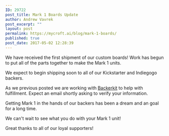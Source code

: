 ```yaml
---
ID: 29722
post_title: Mark 1 Boards Update
author: Andrew Vavrek
post_excerpt: ""
layout: post
permalink: https://mycroft.ai/blog/mark-1-boards/
published: true
post_date: 2017-05-02 12:28:39
---
```

We have received the first shipment of our custom boards! Work has begun to put all of the parts together to make the Mark 1 units.

We expect to begin shipping soon to all of our Kickstarter and Indiegogo backers.

As we previous posted we are working with <a href="https://mycroft.ai/backerkit/">Backerkit</a> to help with fulfillment. Expect an email shortly asking to verify your information.

Getting Mark 1 in the hands of our backers has been a dream and an goal for a long time.

We can't wait to see what you do with your Mark 1 unit!

Great thanks to all of our loyal supporters!

&nbsp;

&nbsp;

&nbsp;

&nbsp;